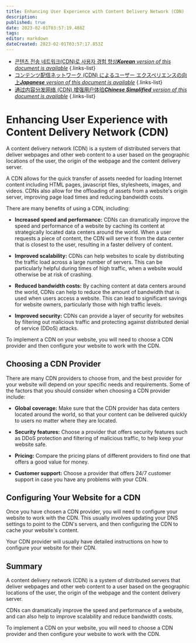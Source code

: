 ```yaml
---
title: Enhancing User Experience with Content Delivery Network (CDN)
description: 
published: true
date: 2023-02-01T03:57:19.488Z
tags: 
editor: markdown
dateCreated: 2023-02-01T03:57:17.853Z
---
```


- [콘텐츠 전송 네트워크(CDN)로 사용자 경험 향상***Korean** version of this document is available*](/ko/Knowledge-base/Backend/enhancing-user-experience-with-content-delivery-network-cdn)
{.links-list}
- [コンテンツ配信ネットワーク (CDN) によるユーザー エクスペリエンスの向上***Japanese** version of this document is available*](/ja/Knowledge-base/Backend/enhancing-user-experience-with-content-delivery-network-cdn)
{.links-list}
- [通过内容分发网络 (CDN) 增强用户体验***Chinese Simplified** version of this document is available*](/zh/Knowledge-base/Backend/enhancing-user-experience-with-content-delivery-network-cdn)
{.links-list}



# Enhancing User Experience with Content Delivery Network (CDN)

A content delivery network (CDN) is a system of distributed servers that deliver webpages and other web content to a user based on the geographic locations of the user, the origin of the webpage and the content delivery server.

A CDN allows for the quick transfer of assets needed for loading Internet content including HTML pages, javascript files, stylesheets, images, and videos. CDNs also allow for the offloading of assets from a website's origin server, improving page load times and reducing bandwidth costs.

There are many benefits of using a CDN, including:

- **Increased speed and performance:** CDNs can dramatically improve the speed and performance of a website by caching its content at strategically located data centers around the world. When a user requests a piece of content, the CDN will serve it from the data center that is closest to the user, resulting in a faster delivery of content.

- **Improved scalability:** CDNs can help websites to scale by distributing the traffic load across a large number of servers. This can be particularly helpful during times of high traffic, when a website would otherwise be at risk of crashing.

- **Reduced bandwidth costs:** By caching content at data centers around the world, CDNs can help to reduce the amount of bandwidth that is used when users access a website. This can lead to significant savings for website owners, particularly those with high traffic levels.

- **Improved security:** CDNs can provide a layer of security for websites by filtering out malicious traffic and protecting against distributed denial of service (DDoS) attacks.

To implement a CDN on your website, you will need to choose a CDN provider and then configure your website to work with the CDN.

## Choosing a CDN Provider

There are many CDN providers to choose from, and the best provider for your website will depend on your specific needs and requirements. Some of the factors that you should consider when choosing a CDN provider include:

- **Global coverage:** Make sure that the CDN provider has data centers located around the world, so that your content can be delivered quickly to users no matter where they are located.

- **Security features:** Choose a provider that offers security features such as DDoS protection and filtering of malicious traffic, to help keep your website safe.

- **Pricing:** Compare the pricing plans of different providers to find one that offers a good value for money.

- **Customer support:** Choose a provider that offers 24/7 customer support in case you have any problems with your CDN.

## Configuring Your Website for a CDN

Once you have chosen a CDN provider, you will need to configure your website to work with the CDN. This usually involves updating your DNS settings to point to the CDN's servers, and then configuring the CDN to cache your website's content.

Your CDN provider will usually have detailed instructions on how to configure your website for their CDN.

## Summary

A content delivery network (CDN) is a system of distributed servers that deliver webpages and other web content to a user based on the geographic locations of the user, the origin of the webpage and the content delivery server.

CDNs can dramatically improve the speed and performance of a website, and can also help to improve scalability and reduce bandwidth costs.

To implement a CDN on your website, you will need to choose a CDN provider and then configure your website to work with the CDN.